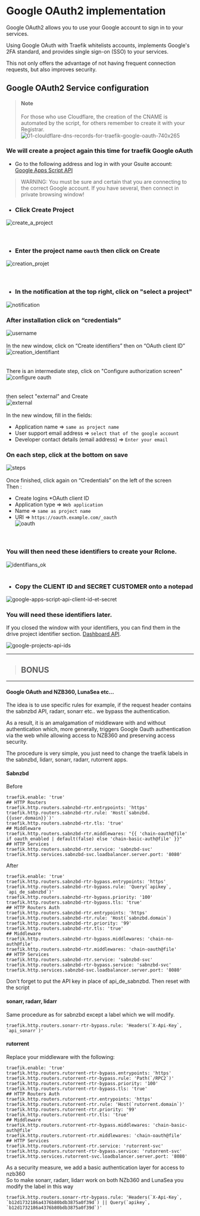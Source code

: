 # Google OAuth2 implementation

Google OAuth2 allows you to use your Google account to sign in to your services.

Using Google OAuth with Traefik whitelists accounts, implements Google's 2FA standard, and provides single sign-on (SSO) to your services.  

This not only offers the advantage of not having frequent connection requests, but also improves security.


## Google OAuth2 Service configuration

> #### Note  
> For those who use Cloudflare, the creation of the CNAME is automated by the script, for others remember to create it with your Registrar.  
![01-clouldflare-dns-records-for-traefik-google-oauth-740x265](https://user-images.githubusercontent.com/64525827/105626357-56f06100-5e2f-11eb-815d-684ea953c4c8.png)


### We will create a project again this time for traefik Google oAuth

* Go to the following address and log in with your Gsuite account:  
[Google Apps Script API](https://href.li/?https://console.cloud.google.com/cloud-resource-manager)

> WARNING: You must be sure and certain that you are connecting to the correct Google account.
If you have several, then connect in private browsing window!

* ### Click Create Project
![create_a_project](https://user-images.githubusercontent.com/64525827/119948392-14839000-bf99-11eb-96a0-c7509bde74e9.png)  
<br><br>
* ### Enter the project name ``oauth`` then click on Create  
![creation_projet](https://user-images.githubusercontent.com/64525827/119948566-3f6de400-bf99-11eb-8ddf-ce61d54a76b4.png)  
<br><br>
* ### In the notification at the top right, click on "select a project"  
![notification](https://user-images.githubusercontent.com/64525827/119949044-c28f3a00-bf99-11eb-8c9f-3342f6c0649e.png)  

### After installation click on “credentials”  
![username](https://user-images.githubusercontent.com/64525827/119950352-0a629100-bf9b-11eb-923c-fd49240cc6e0.png)
<br><br>
In the new window, click on “Create identifiers” then on “OAuth client ID”
![creation_identifiant](https://user-images.githubusercontent.com/64525827/119950515-33832180-bf9b-11eb-9e12-14995ab54f3c.png)  
<br><br>
There is an intermediate step, click on "Configure authorization screen"  
![configure oauth](https://user-images.githubusercontent.com/64525827/119950915-af7d6980-bf9b-11eb-9d4a-f51a90294427.png)  
<br><br>
then select "external" and Create  
![external](https://user-images.githubusercontent.com/64525827/119951092-dc318100-bf9b-11eb-8fb2-79b59052fecf.png)
<br><br>
In the new window, fill in the fields:
* Application name => ``same as project name``
* User support email address => ``select that of the google account``
* Developer contact details (email address) => ``Enter your email``  

### On each step, click at the bottom on save  
![steps](https://user-images.githubusercontent.com/64525827/119951704-8a3d2b00-bf9c-11eb-9632-8c3698a45e5d.png)
<br><br>
Once finished, click again on “Credentials” on the left of the screen  
Then :
* Create logins
*OAuth client ID
* Application type => ``Web application``
* Name => ``same as project name``
* URI => ``https://oauth.example.com/_oauth``  
![oauth](https://user-images.githubusercontent.com/64525827/119953309-2451a300-bf9e-11eb-9a85-fb8414e3c667.png)   
<br><br>

### You will then need these identifiers to create your Rclone.  
![identifians_ok](https://user-images.githubusercontent.com/64525827/119952283-236c4180-bf9d-11eb-9937-86ca1d319f1c.png)
<br><br>


* ### Copy the CLIENT ID and SECRET CUSTOMER onto a notepad  
![google-apps-script-api-client-id-et-secret](https://user-images.githubusercontent.com/64525827/105181463-1ee5d700-5b2c-11eb-85b1-55a14668ea34.jpeg)

### You will need these identifiers later.  


If you closed the window with your identifiers, you can find them in the drive project identifier section. [Dashboard API](https://href.li/?https://console.developers.google.com).  

![google-projects-api-ids](https://user-images.githubusercontent.com/64525827/105181488-2907d580-5b2c-11eb-9b8b-cc39e3e2ed04.jpg)


***
> ## BONUS
***
#### Google OAuth and NZB360, LunaSea etc...  
The idea is to use specific rules for example, if the request header contains the sabnzbd API, radarr, sonarr etc.. we bypass the authentication.  

As a result, it is an amalgamation of middleware with and without authentication which, more generally, triggers Google Oauth authentication via the web while allowing access to NZB360 and preserving access security.   

The procedure is very simple, you just need to change the traefik labels in the sabnzbd, lidarr, sonarr, radarr, rutorrent apps.  

#### Sabnzbd  

Before

```
traefik.enable: 'true'
## HTTP Routers
traefik.http.routers.sabnzbd-rtr.entrypoints: 'https'
traefik.http.routers.sabnzbd-rtr.rule: 'Host(`sabnzbd.{{user.domain}}`)'
traefik.http.routers.sabnzbd-rtr.tls: 'true'
## Middleware
traefik.http.routers.sabnzbd-rtr.middlewares: "{{ 'chain-oauth@file' if oauth_enabled | default(false) else 'chain-basic-auth@file' }}"
## HTTP Services
traefik.http.routers.sabnzbd-rtr.service: 'sabnzbd-svc'
traefik.http.services.sabnzbd-svc.loadbalancer.server.port: '8080'
```
After  
```
traefik.enable: 'true'
traefik.http.routers.sabnzbd-rtr-bypass.entrypoints: 'https'
traefik.http.routers.sabnzbd-rtr-bypass.rule: 'Query(`apikey`, `api_de_sabnzbd`)'
traefik.http.routers.sabnzbd-rtr-bypass.priority: '100'
traefik.http.routers.sabnzbd-rtr-bypass.tls: 'true'
## HTTP Routers Auth
traefik.http.routers.sabnzbd-rtr.entrypoints: 'https'
traefik.http.routers.sabnzbd-rtr.rule: 'Host(`sabnzbd.domain`)
traefik.http.routers.sabnzbd-rtr.priority: '99'
traefik.http.routers.sabnzbd-rtr.tls: 'true'
## Middleware
traefik.http.routers.sabnzbd-rtr-bypass.middlewares: 'chain-no-auth@file'
traefik.http.routers.sabnzbd-rtr.middlewares: 'chain-oauth@file'
## HTTP Services
traefik.http.routers.sabnzbd-rtr.service: 'sabnzbd-svc'
traefik.http.routers.sabnzbd-rtr-bypass.service: 'sabnzbd-svc'
traefik.http.services.sabnzbd-svc.loadbalancer.server.port: '8080'
```
Don't forget to put the API key in place of api_de_sabnzbd. Then reset with the script

#### sonarr, radarr, lidarr  
Same procedure as for sabnzbd except a label which we will modify.
```
traefik.http.routers.sonarr-rtr-bypass.rule: 'Headers(`X-Api-Key`, `api_sonarr`)'
```  
#### rutorrent
Replace your middleware with the following:
```
traefik.enable: 'true'
traefik.http.routers.rutorrent-rtr-bypass.entrypoints: 'https'
traefik.http.routers.rutorrent-rtr-bypass.rule: 'Path(`/RPC2`)'
traefik.http.routers.rutorrent-rtr-bypass.priority: '100'
traefik.http.routers.rutorrent-rtr-bypass.tls: 'true'
## HTTP Routers Auth
traefik.http.routers.rutorrent-rtr.entrypoints: 'https'
traefik.http.routers.rutorrent-rtr.rule: 'Host(`rutorrent.domain`)'
traefik.http.routers.rutorrent-rtr.priority: '99'
traefik.http.routers.rutorrent-rtr.tls: 'true'
## Middleware
traefik.http.routers.rutorrent-rtr-bypass.middlewares: 'chain-basic-auth@file'
traefik.http.routers.rutorrent-rtr.middlewares: 'chain-oauth@file'
## HTTP Services
traefik.http.routers.rutorrent-rtr.service: 'rutorrent-svc'
traefik.http.routers.rutorrent-rtr-bypass.service: 'rutorrent-svc'
traefik.http.services.rutorrent-svc.loadbalancer.server.port: '8080'
```
As a security measure, we add a basic authentication layer for access to nzb360  
So to make sonarr, radarr, lidarr work on both NZb360 and LunaSea you modify the label in this way

```
traefik.http.routers.sonarr-rtr-bypass.rule: 'Headers(`X-Api-Key`, `b12d1732186a4376b80bdb3875a0f39d`) || Query(`apikey`, `b12d1732186a4376b80bdb3875a0f39d`)'
```